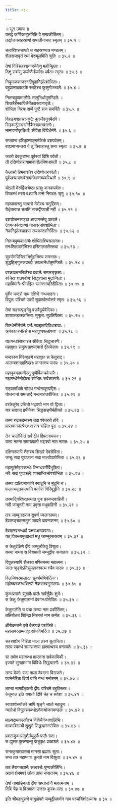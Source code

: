 ```yaml
---
title: ०३५

---
```

॥ सूत उवाच ॥  
यत्तद्वै कर्णिकामूलमिति वै सम्प्रकीर्तितम्।  
तद्योजनसहस्राणां सप्ततीनामधः स्मृतम् ॥ ३५.१ ॥  

चत्वरिंशत्तथाष्टौ च सहस्राण्यत्र मण्डलम्।  
शैलराजावृतं रम्यं मेरुमूलमिति श्रुतिः ॥ ३५.२ ॥  

तेषां गिरिसहस्राणामनेकेषु महोच्छ्रिताः।  
दिक्षु सर्वासु पर्य्यन्तैर्मर्य्यादाः पर्वताः स्मृताः ॥ ३५.३ ॥  

निकुञ्जकन्दरनदीगुहानिर्झरशोभिताः।  
बहुप्रासादकटकै स्तटैश्च कुसुमोज्ज्वलैः ॥ ३५.४ ॥  

नितम्बपुष्पमालौघैः सानुभिर्धातुमण्डितैः ।  
शिखरैर्हेमकपिलैर्नैकप्रस्रवणावृतैः।  
शोभिता गिरयः सर्व्वे पुष्टै रत्न समर्पितैः ॥ ३५.५ ॥  

विहङ्गशतसञ्जुष्टैः कुञ्जैरनुपमैरपि।  
सिहशार्दूलशरभैर्नैकैश्चामरवारणैः।  
नानावर्णाकृतिधरैः सेविता विविधैर्नगैः ॥ ३५.६ ॥  

सप्ताश्च हरिकृष्णाङ्गमेकैकं दशपर्वतम्।  
बाह्यमाभ्यन्तरा ये तु त्रिवाहास्तु समाः स्मृताः ॥ ३५.७ ॥  

जठरो देवकूटश्च पूर्वस्यां दिशि पर्वतौ।  
तौ दक्षिणोत्तरायामावानीलनिषधायतौ ॥ ३५.८ ॥  

कैलासो हिमवांश्चैव दक्षिणोत्तरपर्वतौ।  
पूर्वपश्चायतावेतावर्णवान्तव्यवस्थितौ ॥ ३५.९ ॥  

योऽसौ मेरुर्द्विजश्रेष्ठाः प्रांशुः कनकपर्वतः।  
विष्कम्भं तस्य वक्ष्यामि तन्मे निगदतः श्रृणु ॥ ३५.१० ॥  

महापादास्तु चत्वारो मेरोरथ चतुर्द्दिशम्।  
यैर्धृतत्वान्न चलति सप्तद्वीपवती मही ॥ ३५.११ ॥  

दशयोजनसाहस्र आयामस्तेषु पठ्यते।  
देवगन्धर्वयक्षाणां नानारत्नोपशोभिताः।  
नैकनिर्झरवप्राढ्या रम्यकन्दरनिर्मिताः ॥ ३५.१२ ॥  

नितम्बपुष्पकादम्बैः शोभिताश्चित्रसानवः।  
मनःशिलादरीभिश्च हरितालतलैस्तथा ॥ ३५.१३ ॥  

सुवर्णमणिचित्राभिर्गुहाभिश्च समन्ततः।  
शुद्धहिङ्गुलकप्रख्यैः काञ्चनैर्धातुमण्डितैः ॥ ३५.१४ ॥  

वरकाञ्चनचित्रैश्च प्रवालैः समलङ्कृताः।  
रुचिराः शतपर्वाणः सिद्धावासा मुदान्विताः।  
महाविमानैः श्रीमद्भिः समन्तात्परिदीपिताः ॥ ३५.१५ ॥  

पूर्वेण मन्दरो नाम दक्षिणे गन्धमादनः।  
विपुलः पश्चिमे पार्श्वे सुपार्श्वश्चोत्तरे स्मृतः ॥ ३५.१६ ॥  

तेषां सहस्रश्रृङ्गेषु वज्रवैढूर्यवेदिकाः।  
शाखासहस्रकलिताः सुमूलाः सुप्रतिष्ठिताः ॥ ३५.१७ ॥  

स्रिग्धैर्नीलैर्घनैः पर्णैः सञ्झन्नविविधाश्रयाः ।  
अनेकप्रजनोत्सेधा महापुष्पफलोपगाः ॥ ३५.१८ ॥  

यक्षगन्धर्वसेव्याश्च सेविताः सिद्धचारणैः।  
महावृक्षाः समुत्पन्नाश्चत्वारो द्वीपकेतवः ॥ ३५.१९ ॥  

मन्दरस्य गिरेःश्रृङ्गे महावृक्षः स केतुराट्।  
आलम्बशाखाशिखरः कन्दरश्च पादपः ॥ ३५.२० ॥  

महाकुम्भप्रमाणैस्तु पुष्पैर्विकचकेसरैः।  
महागन्धैर्मनोज्ञैश्च शोभितः सर्वकालजैः ॥ ३५.२१ ॥  

सहस्रमधिकं सोऽथ गन्धेनापूरयद्दिशः।  
योजनानां समन्ताद्वै मन्दमारुतवीजितः ॥ ३५.२२ ॥  

वरकेतुरेव प्रथितो भद्राश्वो नाम यो द्विजाः।  
यत्र साक्षात् हृषीकेशः सिद्धसङ्घैर्महीयते ॥ ३५.२३ ॥  

तस्य रुद्रकदम्बस्य तदा श्वेतहरो हरिः ।  
प्राप्तवानपरश्रेष्ठः स तत्र सहितः पुरा ॥ ३५.२४ ॥  

तेन चालोकितं सर्वं द्वीपं द्विपदनायकाः।  
यस्य नाम्ना समाख्यातो भद्राश्वो नाम नामतः ॥ ३५.२५ ॥  

दक्षिणस्यापि शैलस्य शिखरे देवसेविता।  
जम्बूः सदा पुष्पफला सदा माल्योपशोभिता ॥ ३५.२६ ॥  

महामूलैर्महास्कन्धैः स्निग्धवर्णैर्विभूषिता।  
नवैः सदा पुष्पफलैः शाखाभिश्चोपशोभिता ॥ ३५.२७ ॥  

तस्या ह्यतिप्रमाणानि स्वादूनि च मृदूनि च।  
फलान्यमृतकल्पानि पतन्ति गिरिमूर्द्धनि ॥ ३५.२८ ॥  

तस्माद्गिरिवरप्रस्थात् पुनः प्रस्यन्दवाहिनी।  
नदी जम्बूनदी नाम प्रवृत्ता मधुवाहिनी ॥ ३५.२९ ॥  

तत्र जाम्बूनदन्नाम सुवर्णं ज्वलनप्रभम्।  
देवालङ्कारमतुलं जायते पापनाशनम् ॥ ३५.३० ॥  

देवदानवगन्धर्वा यक्षराक्षसपन्नगाः।  
यत् पिबन्त्यमृतप्रख्यं मधु जाम्भूरसस्रवम् ॥ ३५.३१ ॥  

स केतुर्दक्षिणे द्वीपे जम्भूर्लोकेषु विश्रुता।  
यस्या नाम्ना स विख्यातो जम्भूद्वीपः सनातनः ॥ ३५.३२ ॥  

विपुलस्यापि शैलस्य पश्चिमस्य महात्मनः।  
जातः श्रृङ्गेऽतिसुमहानश्वत्थ श्चैव पादपः ॥ ३५.३३ ॥  

विलम्बिवरमालाद्यः सुवर्णमणिवेदिकः।  
महोच्चस्कन्धविटपो नैकसत्त्वगुणालयः ॥ ३५.३४ ॥  

कुम्भप्रमाणैः सुखदैः फलैः सर्वर्त्तुकैः शुभैः।  
स केतुः केतुमालानां देवगन्धर्वसेवितः ॥ ३५.३५ ॥  

केतुमालेति च यथा तस्या नाम प्रकीर्तितम्।  
तन्निबोधत विप्रेन्द्रा निरुक्तं नाम कर्मतः ॥ ३५.३६ ॥  

क्षीरोदमथने वृत्ते दैत्यपक्षे पराजिते।  
महासमरसम्मर्दवृक्षक्षोभविमर्दिता ॥ ३५.३७ ॥  

सहस्राक्षेण विहिता माला तस्य सुतानिता।  
तस्य स्कन्धे समासक्त्या ह्यश्वत्थस्य वनस्पतेः ॥ ३५.३८ ॥  

सा तथैव महागन्धा ह्यम्लाना सर्वकामिकी।  
इज्यते सुमहाभागा विविधैः सिद्धचारणैः ॥ ३५.३९ ॥  

तस्य केतोः सदा माला देवदत्ता विराजते।  
पवनेनेरिता दिव्यं वाति गन्धं मनोरमम् ॥ ३५.४० ॥  

ताभ्यां नामाङ्कितो द्वीपः पश्चिमे बहुविस्तरः।  
केतुमाल इति ख्यातो दिवि चेह च सर्वशः ॥ ३५.४१ ॥  

स्वपार्श्वस्योत्तरे चापि श्रृङ्गे जातो महाद्रुमः ।  
न्यग्रोधो विपुलस्कन्धोऽनेकयोजनमण्डलः ॥ ३५.४२ ॥  

माल्यदामकलापैश्च विविधैर्गन्धशालिभिः।  
शाकाविलम्बी शुशुभे सिद्धचारणसेवितः ॥ ३५.४३ ॥  

प्रवालकुम्भसदृशैर्मधुपूर्णैः फलैः सदा।  
स ह्युत्तर कुरूणान्तु केतुवृक्षः प्रकाशते ॥ ३५.४४ ॥  

सनत्कुमारावरजा मानसा ब्रह्मणः सुताः।  
सप्त तत्र महाभागाः कुरवो नाम विश्रुताः ॥ ३५.४५ ॥  

तत्र तैरागतज्ञानैः सत्त्वस्थैः पुण्यकीर्तिभिः।  
अक्षयं क्षेममपरं लोकं प्राप्तं सनातनम् ॥ ३५.४६ ॥  

तेषां नामाङ्कितो द्वीपः सप्तानां वै महात्मनाम् ।  
दिवि चेह च विख्याता उत्तराः कुरवः सदा ॥ ३५.४७ ॥  

इति श्रीमहापुराणे वायुप्रोक्ते जम्बूद्वीपवर्णनं नाम पञ्चत्रिंशोऽध्यायः ॥ ३५ ॥
